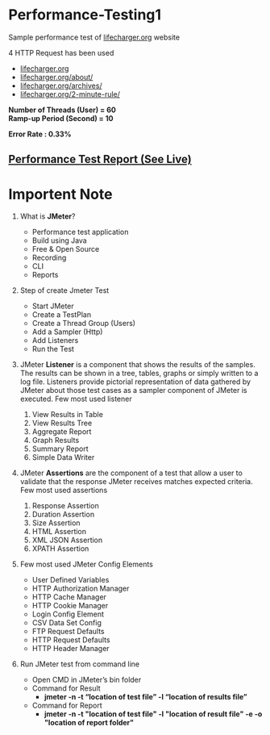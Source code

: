 # Performance-Testing1
Sample performance test of [lifecharger.org](https://lifecharger.org/) website

4 HTTP Request has been used
- [lifecharger.org](https://lifecharger.org/)
- [lifecharger.org/about/](https://lifecharger.org/about/)
- [lifecharger.org/archives/](https://lifecharger.org/archives/)
- [lifecharger.org/2-minute-rule/](https://lifecharger.org/2-minute-rule/)

**Number of Threads (User) = 60** <br />
**Ramp-up Period (Second) = 10**

**Error Rate : 0.33%**

## [Performance Test Report (See Live)](https://performance-test1-sakib.netlify.app/) 

# Importent Note

1. What is **JMeter**?
   - Performance test application
   - Build using Java
   - Free & Open Source
   - Recording
   - CLI
   - Reports
   
2. Step of create Jmeter Test
   - Start JMeter
   - Create a TestPlan
   - Create a Thread Group (Users)
   - Add a Sampler (Http)
   - Add Listeners
   - Run the Test
   
3. JMeter **Listener** is a component that shows the results of the samples. 
   The results can be shown in a tree, tables, graphs or simply written to a log file. 
   Listeners provide pictorial representation of data gathered by JMeter about those test cases as a sampler component of JMeter is executed. 
   Few most used listener 
   1. View Results in Table
   2. View Results Tree
   3. Aggregate Report
   4. Graph Results
   5. Summary Report
   6. Simple Data Writer
   
 4. JMeter **Assertions** are the component of a test that allow a user to validate that the response JMeter receives matches expected criteria. Few most used assertions
    1. Response Assertion
    2. Duration Assertion
    3. Size Assertion
    4. HTML Assertion
    5. XML JSON Assertion
    6. XPATH Assertion
    
 5. Few most used JMeter Config Elements
    - User Defined Variables
    - HTTP Authorization Manager
    - HTTP Cache Manager
    - HTTP Cookie Manager
    - Login Config Element
    - CSV Data Set Config
    - FTP Request Defaults
    - HTTP Request Defaults
    - HTTP Header Manager
    
 6.  Run JMeter test from command line
     - Open CMD in JMeter’s bin folder 
     - Command for Result
       - **jmeter -n -t “location of test file” -l “location of results file”**
     - Command for Report
       - **jmeter -n -t "location of test file" -l "location of result file" -e -o "location of report folder"**
   
   
   
   
   
   
   
   
   
   
